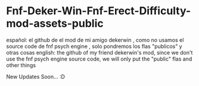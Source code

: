 # Fnf-Deker-Win-Fnf-Erect-Difficulty-mod-assets-public
español:
el github de el mod de mi amigo dekerwin , como no usamos el source code de fnf psych engine , solo pondremos los flas "publicos" y otras cosas
english:
the github of my friend dekerwin's mod, since we don't use the fnf psych engine source code, we will only put the "public" flas and other things


New Updates Soon... :D
